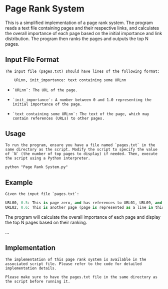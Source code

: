 # Page Rank System
 This is a simplified implementation of a page rank system. The program reads a text file containing pages and their respective links, and calculates the overall importance of each page based on the initial importance and link distribution. The program then ranks the pages and outputs the top N pages.

## Input File Format
    The input file (pages.txt) should have lines of the following format:

```python
    URLnn, init_importance: text containing some URLnn
```

-     `URLnn`: The URL of the page.
-     `init_importance`: A number between 0 and 1.0 representing the initial importance of the page.
-     `text containing some URLnn`: The text of the page, which may contain references (URLs) to other pages.

## Usage
    To run the program, ensure you have a file named `pages.txt` in the same directory as the script. Modify the script to specify the value of `N` (the number of top pages to display) if needed. Then, execute the script using a Python interpreter.

    python "Page Rank System.py"

## Example
    Given the input file `pages.txt`:
```python
URL00, 0.5: This is page zero, and has references to URL01, URL09, and also to URL08. It may have repeated references - so there are two references to URL09.
URL02, 0.6: This is another page (page is represented as a line in this). This has reference to URL05, URL04, and URL00
```

The program will calculate the overall importance of each page and display the top N pages based on their ranking.

...
## Implementation
    The implementation of this page rank system is available in the associated script file. Please refer to the code for detailed implementation details.

    Please make sure to have the pages.txt file in the same directory as the script before running it.